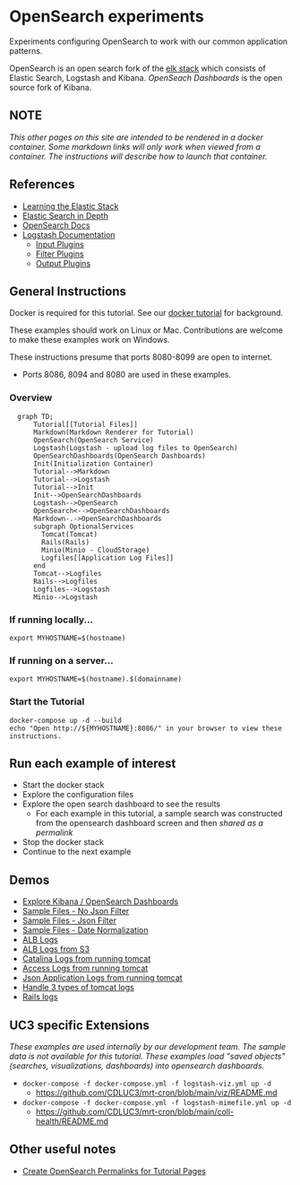 # OpenSearch experiments

Experiments configuring OpenSearch to work with our common application patterns.

OpenSearch is an open search fork of the [elk stack](https://aws.amazon.com/what-is/elk-stack/#:~:text=The%20ELK%20stack%20is%20an,Elasticsearch%2C%20Logstash%2C%20and%20Kibana.) which consists of Elastic Search, Logstash and Kibana.  *OpenSeach Dashboards*
is the open source fork of Kibana.  

## NOTE
_This other pages on this site are intended to be rendered in a docker container.  Some markdown links will only work when viewed from a container. The instructions will describe how to launch that container._

## References
- [Learning the Elastic Stack](https://www.linkedin.com/learning/learning-the-elastic-stack-2?u=76816210)
- [Elastic Search in Depth](https://www.linkedin.com/learning/elasticsearch-in-depth?u=76816210)
- [OpenSearch Docs](https://opensearch.org/docs/latest/)
- [Logstash Documentation](https://www.elastic.co/guide/en/logstash/current/index.html)
  - [Input Plugins](https://www.elastic.co/guide/en/logstash/current/input-plugins.html)
  - [Filter Plugins](https://www.elastic.co/guide/en/logstash/current/filter-plugins.html)
  - [Output Plugins](https://www.elastic.co/guide/en/logstash/current/output-plugins.html)
  
## General Instructions

Docker is required for this tutorial.  See our [docker tutorial](https://cdluc3.github.io/docker-tutorial/) for background.

These examples should work on Linux or Mac.  Contributions are welcome to make these examples work on Windows.

These instructions presume that ports 8080-8099 are open to internet.  

- Ports 8086, 8094 and 8080 are used in these examples.

### Overview
```mermaid
  graph TD;
      Tutorial[[Tutorial Files]]
      Markdown(Markdown Renderer for Tutorial)
      OpenSearch(OpenSearch Service)
      Logstash(Logstash - upload log files to OpenSearch)
      OpenSearchDashboards(OpenSearch Dashboards)
      Init(Initialization Container)
      Tutorial-->Markdown
      Tutorial-->Logstash
      Tutorial-->Init
      Init-->OpenSearchDashboards
      Logstash-->OpenSearch
      OpenSearch<-->OpenSearchDashboards
      Markdown-.->OpenSearchDashboards
      subgraph OptionalServices
        Tomcat(Tomcat)
        Rails(Rails)
        Minio(Minio - CloudStorage)
        Logfiles[[Application Log Files]]
      end
      Tomcat-->Logfiles
      Rails-->Logfiles
      Logfiles-->Logstash
      Minio-->Logstash
```


### If running locally...

```
export MYHOSTNAME=$(hostname)
```

### If running on a server...

```
export MYHOSTNAME=$(hostname).$(domainname)
```

### Start the Tutorial
```
docker-compose up -d --build
echo "Open http://${MYHOSTNAME}:8086/" in your browser to view these instructions.

```

## Run each example of interest
- Start the docker stack
- Explore the configuration files
- Explore the open search dashboard to see the results
  - For each example in this tutorial, a sample search was constructed from the opensearch dashboard screen and then _shared as a permalink_
- Stop the docker stack
- Continue to the next example


## Demos
- [Explore Kibana / OpenSearch Dashboards](docs/kibana.md)
- [Sample Files - No Json Filter](docs/sample1.md)
- [Sample Files - Json Filter](docs/sample1_with_json.md)
- [Sample Files - Date Normalization](docs/sample1_with_json_datenorm.md)
- [ALB Logs](docs/alb.md)
- [ALB Logs from S3](docs/alb_s3.md)
- [Catalina Logs from running tomcat](docs/tomcat-catalina.md)
- [Access Logs from running tomcat](docs/tomcat-access.md)
- [Json Application Logs from running tomcat](docs/tomcat-app-logs.md)
- [Handle 3 types of tomcat logs](docs/tomcat-all-logs.md)
- [Rails logs](docs/rails.md)

## UC3 specific Extensions

_These examples are used internally by our development team.  The sample data is not available for this tutorial._
_These examples load "saved objects" (searches, visualizations, dashboards) into opensearch dashboards._

- `docker-compose -f docker-compose.yml -f logstash-viz.yml up -d`
  - https://github.com/CDLUC3/mrt-cron/blob/main/viz/README.md
- `docker-compose -f docker-compose.yml -f logstash-mimefile.yml up -d`
  - https://github.com/CDLUC3/mrt-cron/blob/main/coll-health/README.md

## Other useful notes
- [Create OpenSearch Permalinks for Tutorial Pages](docs/permalink.md)